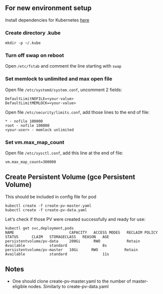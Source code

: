 ## For new environment setup
Install dependencies for Kubernetes [here](https://vitux.com/install-and-deploy-kubernetes-on-ubuntu/)

### Create directory .kube
```shell
mkdir -p ~/.kube
```

### Turn off swap on reboot
Open `/etc/fstab` and comment the line starting with `swap`

### Set memlock to unlimited and max open file
Open file `/etc/systemd/system.conf`, uncomment 2 fields:
```shell
DefaultLimitNOFILE=<your-value>
DefaultLimitMEMLOCK=<your-value>
```

Open file `/etc/security/limits.conf`, add those lines to the end of file:

```shell
* - nofile 100000
root - nofile 100000
<your-user> - memlock unlimited
```

### Set vm.max_map_count
Open file `/etc/sysctl.conf`, add this line at the end of file:

```shell
vm.max_map_count=300000
```

## Create Persistent Volume (gce Persistent Volume)
This should be included in config file for pod

```shell
kubectl create -f create-pv-master.yaml
kubectl create -f create-pv-data.yaml
```

Let's check if those PV were created successfully and ready for use:

```shell
kubectl get svc,deployment,pods
NAME                         CAPACITY   ACCESS MODES   RECLAIM POLICY   STATUS      CLAIM   STORAGECLASS   REASON   AGE
persistentvolume/pv-data     200Gi      RWO            Retain           Available           standard                8s
persistentvolume/pv-master   10Gi      RWO            Retain           Available           standard                11s
```

## Notes

* One should clone create-pv-master.yaml to the number of master-eligible nodes. Similarly to create-pv-data.yaml
